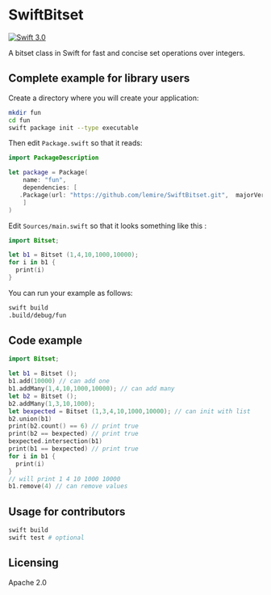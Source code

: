 # SwiftBitset

[![Swift 3.0](https://img.shields.io/badge/swift-3.0-orange.svg)](https://swift.org)


A bitset class in Swift for fast and concise set operations over integers.



## Complete example for library users

Create a directory where you will create your application:

```bash
mkdir fun
cd fun
swift package init --type executable
```

Then edit ``Package.swift`` so that it reads:


```swift
import PackageDescription

let package = Package(
    name: "fun",
    dependencies: [
   .Package(url: "https://github.com/lemire/SwiftBitset.git",  majorVersion: 0)
    ]
)
```

Edit ``Sources/main.swift`` so that it looks something like this :

```swift
import Bitset;

let b1 = Bitset (1,4,10,1000,10000);
for i in b1 {
  print(i)
}
```

You can run your example as follows:

```bash    
swift build
.build/debug/fun
```


## Code example

```swift
import Bitset;

let b1 = Bitset ();
b1.add(10000) // can add one
b1.addMany(1,4,10,1000,10000); // can add many
let b2 = Bitset ();
b2.addMany(1,3,10,1000);
let bexpected = Bitset (1,3,4,10,1000,10000); // can init with list
b2.union(b1)
print(b2.count() == 6) // print true
print(b2 == bexpected) // print true
bexpected.intersection(b1)
print(b1 == bexpected) // print true
for i in b1 {
  print(i)
}
// will print 1 4 10 1000 10000
b1.remove(4) // can remove values
```

## Usage for contributors

```bash
swift build
swift test # optional
```


## Licensing

Apache 2.0
